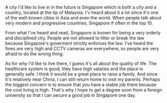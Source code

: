 A city I'd like to live in in the future is Singapore which is both a city and a country, located at the tip of Malaysia.  I'v heard about it a lot since it's one of the well-known cities in Asia and even the world. When people talk about very modern and progressive countries, Singapore if often in the top 10.

From what I've heard and read, Singapore is known for being a very orderly and disciplined city. People are not allowed to litter or break the law because Singapore's goverment strictly enforces the law. I've heard the fines are very high and CCTV cameras are everywhere, so people are very afraid to do the wrong thing.

As for why I'd like to live there, I guess it's all about the quality of life. The healthcare system is good, they have high salaries and the place is generally safe. I think it would be a great place to raise a family. And since it's relatively near China, I can still return home to visit my parents. Perhaps the biggest concern is to ensure that you have a stable job there because the cost living is high. That's why I hope to get a degree soon from a foreign university so that I can secure a good job in Singapore one day.













































